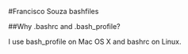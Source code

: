 #Francisco Souza bashfiles

##Why .bashrc and .bash_profile?

I use bash_profile on Mac OS X and bashrc on Linux.
